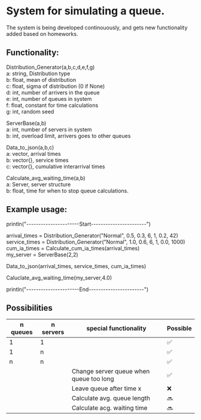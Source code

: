# System for simulating a queue. 
The system is being developed continouously, and gets new functionality added based on homeworks.

## Functionality:
Distribution_Generator(a,b,c,d,e,f,g)\
a: string, Distribution type\
b: float, mean of distribution\
c: float, sigma of distribution (0 if None)\
d: int, number of arrivers in the queue\
e: int, number of queues in system\
f: float, constant for time calculations\
g: int, random seed

ServerBase(a,b)\
a: int, number of servers in system\
b: int, overload limit, arrivers goes to other queues

Data_to_json(a,b,c)\
a: vector, arrival times\
b: vector{}, service times\
c: vector{}, cumulative interarrival times

Calculate_avg_waiting_time(a,b)\
a: Server, server structure\
b: float, time for when to stop queue calculations.


## Example usage:
println("----------------------Start-----------------------")

arrival_times = Distribution_Generator("Normal", 0.5, 0.3, 6, 1, 0.2, 42)\
service_times = Distribution_Generator("Normal", 1.0, 0.6, 6, 1, 0.0, 1000)\
cum_ia_times = Calculate_cum_ia_times(arrival_times)\
my_server = ServerBase(2,2)

Data_to_json(arrival_times, service_times, cum_ia_times)

Caluclate_avg_waiting_time(my_server,4.0)

println("----------------------End-----------------------")

## Possibilities
| n queues | n servers | special functionality | Possible   |
|----------|-----------|---------------------- |------------|
| 1        | 1         |                                         | ✅         |
| 1        | n         |                                         | ✅         |
| n        | n         |                                         | ✅         |
|         |           |  Change server queue when queue too long | ✅        |
|         |           |  Leave queue after time x                | ❌         |
|         |           |  Calculate avg. queue length             |      🔜     |
|         |           |  Calculate acg. waiting time             |       🔜      |


